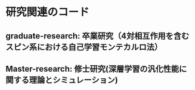 # 研究関連のコード
## graduate-research: 卒業研究（4対相互作用を含むスピン系における自己学習モンテカルロ法）

## Master-research: 修士研究(深層学習の汎化性能に関する理論とシミュレーション)
